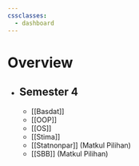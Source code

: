 ```yaml
---
cssclasses:
  - dashboard
---
```

# Overview
- ## Semester 4
	- [[Basdat]]
	- [[OOP]]
	- [[OS]]
	- [[Stima]]
	- [[Statnonpar]] (Matkul Pilihan)
	- [[SBB]] (Matkul Pilihan)